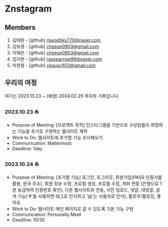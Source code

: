 # Znstagram  
## Members  
1. 김태완 - [github] [rlaxodhks770@naver.com](https://github.com/Manwol770/Manwol770) 
2. 김보경 - [github] [cheeun0903@gmail.com](https://github.com/KRchaeeun/Profile) 
3. 이채은 - [github] [cheeun0903@gmail.com](https://github.com/KRchaeeun/Profile)  
4. 임지현 - [github] [rapsparrow99@naver.com](https://github.com/aishahansten)
5. 차현철 - [github] [ckguscjf03@gmail.com](https://github.com/chahyeoncheol)
  
  
## 우리의 여정  
여기는 2023.10.23 ~ (예정) 2024.02.29 까지의 기록입니다.
### 2023.10.23 ⛵
- Purpose of Meeting: [프로젝트 목적] 인스타그램을 기반으로 구성원들이 희망하는 기능을 추가로 구현하는 웹사이트 제작
- Work to Do: 웹사이트에 추가할 기능 조사해오기
- Communication: Mattermost  
- Deadline: 1day  

### 2023.10.24 ⛵
- Purpose of Meeting: [추가할 기능] 로그인, 로그아웃, 회원가입(PASS 인증서를 활용, 한국 주소), 회원 정보 수정, 프로필 생성, 프로필 수정, 계좌 연동 (은행으로 1원 송금하여 인증번호 확인), 다른 웹사이트와 연동, 사진 업로드, 댓글, 대댓글, 검색 기능('#'을 사용하면 태그로 인식하고 '@'는 사용자로 인식), 팔로우/팔로잉, 좋아요
- Work to Do: 웹사이트 메인 페이지로 갈 수 있도록 기본 기능 구현 
- Communication: Personally Meet
- Deadline: 10/30    